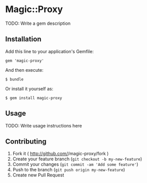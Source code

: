 # Magic::Proxy

TODO: Write a gem description

## Installation

Add this line to your application's Gemfile:

    gem 'magic-proxy'

And then execute:

    $ bundle

Or install it yourself as:

    $ gem install magic-proxy

## Usage

TODO: Write usage instructions here

## Contributing

1. Fork it ( http://github.com/<my-github-username>/magic-proxy/fork )
2. Create your feature branch (`git checkout -b my-new-feature`)
3. Commit your changes (`git commit -am 'Add some feature'`)
4. Push to the branch (`git push origin my-new-feature`)
5. Create new Pull Request
